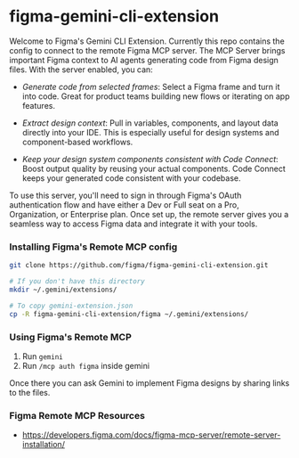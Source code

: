 # figma-gemini-cli-extension

Welcome to Figma's Gemini CLI Extension. Currently this repo contains the config to connect to the remote Figma MCP server.
The MCP Server brings important Figma context to AI agents generating code from Figma design files. With the server enabled, you can:

- *Generate code from selected frames*: Select a Figma frame and turn it into code. Great for product teams building new flows or iterating on app features.

- *Extract design context*: Pull in variables, components, and layout data directly into your IDE. This is especially useful for design systems and component-based workflows.

- *Keep your design system components consistent with Code Connect*: Boost output quality by reusing your actual components. Code Connect keeps your generated code consistent with your codebase.

To use this server, you'll need to sign in through Figma's OAuth authentication flow and have either a Dev or Full seat on a Pro, Organization, or Enterprise plan. Once set up, the remote server gives you a seamless way to access Figma data and integrate it with your tools.

### Installing Figma's Remote MCP config

```bash
git clone https://github.com/figma/figma-gemini-cli-extension.git

# If you don't have this directory
mkdir ~/.gemini/extensions/

# To copy gemini-extension.json
cp -R figma-gemini-cli-extension/figma ~/.gemini/extensions/

```

### Using Figma's Remote MCP

1. Run `gemini`
2. Run `/mcp auth figma` inside gemini

Once there you can ask Gemini to implement Figma designs by sharing links to the files.

### Figma Remote MCP Resources

- https://developers.figma.com/docs/figma-mcp-server/remote-server-installation/
